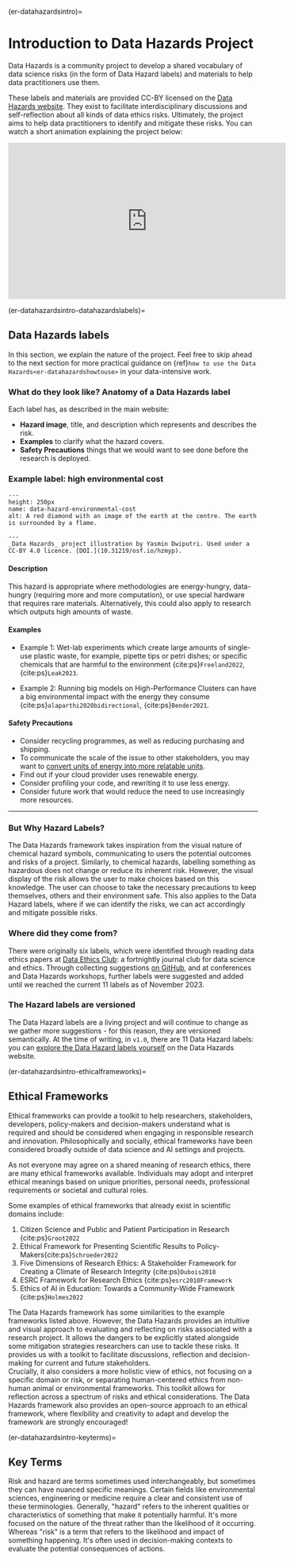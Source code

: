 (er-datahazardsintro)=
# Introduction to Data Hazards Project

Data Hazards is a community project to develop a shared vocabulary of data science risks (in the form of Data Hazard labels) and materials to help data practitioners use them.

These labels and materials are provided CC-BY licensed on the [Data Hazards website](https://datahazards.com).
They exist to facilitate interdisciplinary discussions and self-reflection about all kinds of data ethics risks. 
Ultimately, the project aims to help data practitioners to identify and mitigate these risks.
You can watch a short animation explaining the project below:

<div style="text-align: center">
<iframe width="560" 
  height="315" 
  src="https://www.youtube-nocookie.com/embed/26fNnar4JvY?controls=0" 
  title="YouTube video player" 
  frameborder="0" 
  allow="accelerometer; autoplay; clipboard-write; encrypted-media; gyroscope; picture-in-picture; web-share" allowfullscreen></iframe>
</div>

(er-datahazardsintro-datahazardslabels)=
## Data Hazards labels
In this section, we explain the nature of the project.
Feel free to skip ahead to the next section for more practical guidance on {ref}`how to use the Data Hazards<er-datahazardshowtouse>` in your data-intensive work.

### What do they look like? Anatomy of a Data Hazards label

Each label has, as described in the main website: 

- **Hazard image**, title, and description which represents and describes the risk.
- **Examples** to clarify what the hazard covers.
- **Safety Precautions** things that we would want to see done before the research is deployed.

### Example label: high environmental cost
```{figure} ../../figures/data-hazard-environmental-cost.*
---
height: 250px
name: data-hazard-environmental-cost
alt: A red diamond with an image of the earth at the centre. The earth is surrounded by a flame. 

---
_Data Hazards_ project illustration by Yasmin Dwiputri. Used under a CC-BY 4.0 licence. [DOI.](10.31219/osf.io/hzmyp).
```

#### Description
This hazard is appropriate where methodologies are energy-hungry, data-hungry (requiring more and more computation), or use special hardware that requires rare materials. Alternatively, this could also apply to research which outputs high amounts of waste.

#### Examples
 - Example 1: Wet-lab experiments which create large amounts of single-use plastic waste, for example, pipette tips or petri dishes; or specific chemicals that are harmful to the environment {cite:ps}`Freeland2022`, {cite:ps}`Leak2023`. 
 
 - Example 2: Running big models on High-Performance Clusters can have a big environmental impact with the energy they consume {cite:ps}`alaparthi2020bidirectional`, {cite:ps}`Bender2021`.

#### Safety Precautions
 - Consider recycling programmes, as well as reducing purchasing and shipping. 
 - To communicate the scale of the issue to other stakeholders, you may want to [convert units of energy into more relatable units](https://calculator.green-algorithms.org/).
 - Find out if your cloud provider uses renewable energy.
 - Consider profiling your code, and rewriting it to use less energy. 
 - Consider future work that would reduce the need to use increasingly more resources.

---

### But Why Hazard Labels?
The Data Hazards framework takes inspiration from the visual nature of chemical hazard symbols, communicating to users the potential outcomes and risks of a project. 
Similarly, to chemical hazards, labelling something as hazardous does not change or reduce its inherent risk.
However, the visual display of the risk allows the user to make choices based on this knowledge. 
The user can choose to take the necessary precautions to keep themselves, others and their environment safe. 
This also applies to the Data Hazard labels, where if we can identify the risks, we can act accordingly and mitigate possible risks.


### Where did they come from?
There were originally six labels, which were identified through reading data ethics papers at [Data Ethics Club](http://dataethicsclub.com): a fortnightly journal club for data science and ethics.
Through collecting suggestions [on GitHub](https://github.com/very-good-science/data-hazards), and at conferences and Data Hazards workshops, further labels were suggested and added until we reached the current 11 labels as of November 2023.

### The Hazard labels are versioned
<!--The Hazard labels are versioned!-->
The Data Hazard labels are a living project and will continue to change as we gather more suggestions - for this reason, they are versioned semantically.
At the time of writing, in `v1.0`, there are 11 Data Hazard labels: you can [explore the Data Hazard labels yourself](https://datahazards.com/labels) on the Data Hazards website.

(er-datahazardsintro-ethicalframeworks)=
## Ethical Frameworks 
Ethical frameworks can provide a toolkit to help researchers, stakeholders, developers, policy-makers and decision-makers understand what is required and should be considered when engaging in responsible research and innovation. 
Philosophically and socially, ethical frameworks have been considered broadly outside of data science and AI settings and projects.

As not everyone may agree on a shared meaning of research ethics, there are many ethical frameworks available.
Individuals may adopt and interpret ethical meanings based on unique priorities, personal needs, professional requirements or societal and cultural roles. 

Some examples of ethical frameworks that already exist in scientific domains include: 

1. Citizen Science and Public and Patient Participation in Research {cite:ps}`Groot2022`
2. Ethical Framework for Presenting Scientific Results to Policy-Makers{cite:ps}`Schroeder2022`
3. Five Dimensions of Research Ethics: A Stakeholder Framework for Creating a Climate of Research Integrity {cite:ps}`Dubois2018`
4. ESRC Framework for Research Ethics {cite:ps}`esrc2010Framework`
5. Ethics of AI in Education: Towards a Community-Wide Framework {cite:ps}`Holmes2022`

The Data Hazards framework has some similarities to the example frameworks listed above. 
However, the Data Hazards provides an intuitive and visual approach to evaluating and reflecting on risks associated with a research project. 
It allows the dangers to be explicitly stated alongside some mitigation strategies researchers can use to tackle these risks. 
It provides us with a toolkit to facilitate discussions, reflection and decision-making for current and future stakeholders.   
Crucially, it also considers a more holistic view of ethics, not focusing on a specific domain or risk, or separating human-centered ethics from non-human animal or environmental frameworks. 
This toolkit allows for reflection across a spectrum of risks and ethical considerations. 
The Data Hazards framework also provides an open-source approach to an ethical framework, where flexibility and creativity to adapt and develop the framework are strongly encouraged! 

(er-datahazardsintro-keyterms)=
## Key Terms
Risk and hazard are terms sometimes used interchangeably, but sometimes they can have nuanced specific meanings. 
Certain fields like environmental sciences, engineering or medicine require a clear and consistent use of these terminologies.
Generally, "hazard" refers to the inherent qualities or characteristics of something that make it potentially harmful. 
It's more focused on the nature of the threat rather than the likelihood of it occurring. 
Whereas "risk" is a term that refers to the likelihood and impact of something happening. 
It's often used in decision-making contexts to evaluate the potential consequences of actions.
